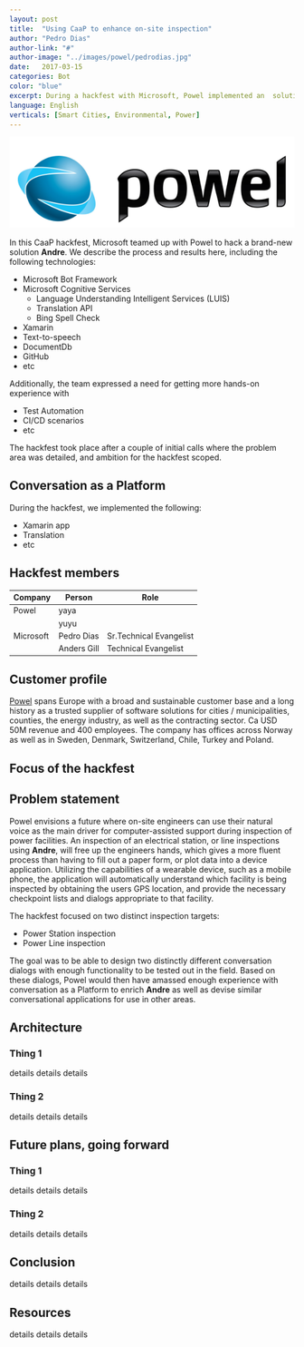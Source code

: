 ```yaml
---
layout: post
title:  "Using CaaP to enhance on-site inspection"
author: "Pedro Dias"
author-link: "#"
author-image: "../images/powel/pedrodias.jpg"
date:   2017-03-15
categories: Bot
color: "blue"
excerpt: During a hackfest with Microsoft, Powel implemented an  solution to help technical staff perform hands-free inspection of Electrical installations
language: English
verticals: [Smart Cities, Environmental, Power]
---
```

![Powel Logo](../images/Powel/CaaP/powel_logo_regular.png)

In this CaaP hackfest, Microsoft teamed up with Powel to hack a brand-new solution **Andre**. We describe the process and results here, including the following 
technologies:

-  Microsoft Bot Framework
-  Microsoft Cognitive Services
    - Language Understanding Intelligent Services (LUIS)
    - Translation API
    - Bing Spell Check
- Xamarin
- Text-to-speech
- DocumentDb
- GitHub
- etc

Additionally, the team expressed a need for getting more hands-on experience with
- Test Automation
- CI/CD scenarios
- etc

The hackfest took place after a couple of initial calls where the problem area was detailed, and 
ambition for  the hackfest scoped. 

## Conversation as a Platform
During the hackfest, we implemented the following:
- Xamarin app 
- Translation
- etc

## Hackfest members
| Company   | Person               |Role                     |
| -------   | -------------------- | ----------------------- |
| Powel     | yaya                 |                         |
|           | yuyu                 |                         |
| Microsoft | Pedro Dias           | Sr.Technical Evangelist |
|           | Anders Gill          | Technical Evangelist    |


## Customer profile

[Powel](http://www.powel.com/) spans Europe with a broad and sustainable customer base and a long history
as a trusted supplier of software solutions for cities / municipalities, counties,
the energy industry, as well as the contracting sector. Ca USD 50M revenue and
400 employees. The company has offices across Norway as well as in Sweden,
Denmark, Switzerland, Chile, Turkey and Poland.

## Focus of the hackfest


## Problem statement
Powel envisions a future where on-site engineers can use their natural voice as the main driver for computer-assisted support during inspection of power facilities. 
An inspection of an electrical station, or line inspections using **Andre**, will free up the engineers hands, which gives a more fluent process than having to fill out a paper form,
or plot data into a device application.
Utilizing the capabilities of a wearable device, such as a mobile phone, the application will automatically understand which facility is being inspected by 
obtaining the users GPS location, and provide the necessary checkpoint lists and dialogs appropriate to that facility.

The hackfest focused on two distinct inspection targets: 
- Power Station inspection
- Power Line inspection

The goal was to be able to design two distinctly different conversation dialogs with enough functionality to be 
tested out in the field. Based on these dialogs, Powel would then have amassed enough experience with conversation as a Platform 
to enrich **Andre** as well as devise similar conversational applications for use in other areas.

## Architecture


### Thing 1
details details details

### Thing 2
details details details

## Future plans, going forward

### Thing 1
details details details

### Thing 2
details details details

## Conclusion
details details details

## Resources
details details details